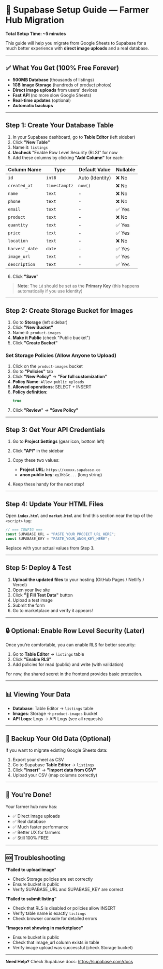 # 🚀 Supabase Setup Guide — Farmer Hub Migration

**Total Setup Time: ~5 minutes**

This guide will help you migrate from Google Sheets to Supabase for a much better experience with **direct image uploads** and a real database.

---

## ✅ What You Get (100% Free Forever)

- **500MB Database** (thousands of listings)
- **1GB Image Storage** (hundreds of product photos)
- **Direct image uploads** from users' devices
- **Fast API** (no more slow Google Sheets)
- **Real-time updates** (optional)
- **Automatic backups**

---

## Step 1: Create Your Database Table

1. In your Supabase dashboard, go to **Table Editor** (left sidebar)
2. Click **"New Table"**
3. Name it: `listings`
4. **Uncheck** "Enable Row Level Security (RLS)" for now
5. Add these columns by clicking **"Add Column"** for each:

| Column Name | Type | Default Value | Nullable |
|------------|------|---------------|----------|
| `id` | `int8` | Auto (Identity) | ❌ No |
| `created_at` | `timestamptz` | `now()` | ❌ No |
| `name` | `text` | - | ❌ No |
| `phone` | `text` | - | ❌ No |
| `email` | `text` | - | ✅ Yes |
| `product` | `text` | - | ❌ No |
| `quantity` | `text` | - | ✅ Yes |
| `price` | `text` | - | ✅ Yes |
| `location` | `text` | - | ❌ No |
| `harvest_date` | `date` | - | ✅ Yes |
| `image_url` | `text` | - | ✅ Yes |
| `description` | `text` | - | ✅ Yes |

6. Click **"Save"**

> **Note**: The `id` should be set as the **Primary Key** (this happens automatically if you use Identity)

---

## Step 2: Create Storage Bucket for Images

1. Go to **Storage** (left sidebar)
2. Click **"New Bucket"**
3. Name it: `product-images`
4. **Make it Public** (check "Public bucket")
5. Click **"Create Bucket"**

### Set Storage Policies (Allow Anyone to Upload)

1. Click on the `product-images` bucket
2. Go to **"Policies"** tab
3. Click **"New Policy"** → **"For full customization"**
4. **Policy Name**: `Allow public uploads`
5. **Allowed operations**: SELECT + INSERT
6. **Policy definition**:
   ```sql
   true
   ```
7. Click **"Review"** → **"Save Policy"**

---

## Step 3: Get Your API Credentials

1. Go to **Project Settings** (gear icon, bottom left)
2. Click **"API"** in the sidebar
3. Copy these two values:

   - **Project URL**: `https://xxxxx.supabase.co`
   - **anon public key**: `eyJhbGc...` (long string)

4. Keep these handy for the next step!

---

## Step 4: Update Your HTML Files

Open **`index.html`** and **`market.html`** and find this section near the top of the `<script>` tag:

```javascript
// === CONFIG ===
const SUPABASE_URL = "PASTE_YOUR_PROJECT_URL_HERE";
const SUPABASE_KEY = "PASTE_YOUR_ANON_KEY_HERE";
```

Replace with your actual values from Step 3.

---

## Step 5: Deploy & Test

1. **Upload the updated files** to your hosting (GitHub Pages / Netlify / Vercel)
2. Open your live site
3. Click **"🧪 Fill Test Data"** button
4. Upload a test image
5. Submit the form
6. Go to marketplace and verify it appears!

---

## 🔒 Optional: Enable Row Level Security (Later)

Once you're comfortable, you can enable RLS for better security:

1. Go to **Table Editor** → `listings` table
2. Click **"Enable RLS"**
3. Add policies for read (public) and write (with validation)

For now, the shared secret in the frontend provides basic protection.

---

## 📊 Viewing Your Data

- **Database**: Table Editor → `listings` table
- **Images**: Storage → `product-images` bucket
- **API Logs**: Logs → API Logs (see all requests)

---

## 💾 Backup Your Old Data (Optional)

If you want to migrate existing Google Sheets data:

1. Export your sheet as CSV
2. Go to Supabase **Table Editor** → `listings`
3. Click **"Insert"** → **"Import data from CSV"**
4. Upload your CSV (map columns correctly)

---

## 🎉 You're Done!

Your farmer hub now has:
- ✅ Direct image uploads
- ✅ Real database
- ✅ Much faster performance
- ✅ Better UX for farmers
- ✅ Still 100% FREE

---

## 🆘 Troubleshooting

**"Failed to upload image"**
- Check Storage policies are set correctly
- Ensure bucket is public
- Verify SUPABASE_URL and SUPABASE_KEY are correct

**"Failed to submit listing"**
- Check that RLS is disabled or policies allow INSERT
- Verify table name is exactly `listings`
- Check browser console for detailed errors

**"Images not showing in marketplace"**
- Ensure bucket is public
- Check that image_url column exists in table
- Verify image upload was successful (check Storage bucket)

---

**Need Help?** Check Supabase docs: https://supabase.com/docs

